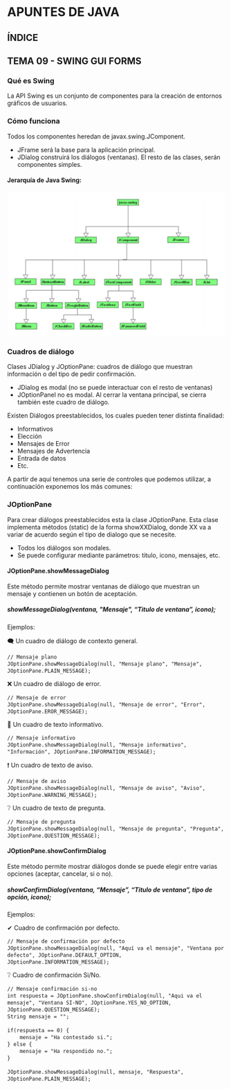 # APUNTES DE JAVA

## ÍNDICE

## TEMA 09 - SWING GUI FORMS

### Qué es Swing

La API Swing es un conjunto de componentes para la creación de entornos gráficos de usuarios.

### Cómo funciona

Todos los componentes heredan de javax.swing.JComponent.

* JFrame será la base para la aplicación principal.
* JDialog construirá los diálogos (ventanas). El resto de las clases, serán componentes simples.

#### Jerarquía de Java Swing:

![Jerarquía de Java Swing.](/java/img/jerarquia_swing.png)

### Cuadros de diálogo

Clases JDialog y JOptionPane: cuadros de diálogo que muestran información o del tipo de pedir
confirmación.

* JDialog es modal (no se puede interactuar con el resto de ventanas)
* JOptionPanel no es modal. Al cerrar la ventana principal, se cierra también este cuadro de diálogo.

Existen Diálogos preestablecidos, los cuales pueden tener distinta finalidad:
* Informativos
* Elección
* Mensajes de Error
* Mensajes de Advertencia
* Entrada de datos
* Etc. 

A partir de aquí tenemos una serie de controles que podemos utilizar, a continuación exponemos los más comunes:

### JOptionPane

Para crear diálogos preestablecidos esta la clase JOptionPane. Esta clase implementa métodos (static) de la forma showXXDialog, donde XX va a variar de acuerdo según el tipo de dialogo que se necesite.

* Todos los diálogos son modales.
* Se puede configurar mediante parámetros: titulo, icono, mensajes, etc.

#### JOptionPane.showMessageDialog

Este método permite mostrar ventanas de diálogo que muestran un mensaje y contienen un botón de
aceptación.

##### showMessageDialog(ventana, "Mensaje", “Titulo de ventana”, icono);

Ejemplos:

🗨 Un cuadro de diálogo de contexto general.

```
// Mensaje plano
JOptionPane.showMessageDialog(null, "Mensaje plano", "Mensaje", JOptionPane.PLAIN_MESSAGE);
```

❌ Un cuadro de diálogo de error.

```
// Mensaje de error
JOptionPane.showMessageDialog(null, "Mensaje de error", "Error", JOptionPane.EROR_MESSAGE);
```

💬 Un cuadro de texto informativo.

```
// Mensaje informativo
JOptionPane.showMessageDialog(null, "Mensaje informativo", "Información", JOptionPane.INFORMATION_MESSAGE);
```

❗ Un cuadro de texto de aviso.

```
// Mensaje de aviso
JOptionPane.showMessageDialog(null, "Mensaje de aviso", "Aviso", JOptionPane.WARNING_MESSAGE);
```

❔ Un cuadro de texto de pregunta.

```
// Mensaje de pregunta
JOptionPane.showMessageDialog(null, "Mensaje de pregunta", "Pregunta", JOptionPane.QUESTION_MESSAGE);
```

#### JOptionPane.showConfirmDialog

Este método permite mostrar diálogos donde se puede elegir entre varias opciones (aceptar, cancelar, si o no).

##### showConfirmDialog(ventana, “Mensaje”, “Titulo de ventana”, tipo de opción, icono);

Ejemplos:

✔ Cuadro de confirmación por defecto.

```
// Mensaje de confirmación por defecto
JOptionPane.showMessageDialog(null, "Aquí va el mensaje", "Ventana por defecto", JOptionPane.DEFAULT_OPTION, JOptionPane.INFORMATION_MESSAGE);
```

❔ Cuadro de confirmación Si/No.

```
// Mensaje confirmación si-no
int respuesta = JOptionPane.showConfirmDialog(null, "Aqui va el mensaje", "Ventana SI-NO", JOptionPane.YES_NO_OPTION, JOptionPane.QUESTION_MESSAGE);
String mensaje = "";

if(respuesta == 0) {
    mensaje = "Ha contestado si.";
} else {
    mensaje = "Ha respondido no.";
}

JOptionPane.showMessageDialog(null, mensaje, "Respuesta", JOptionPane.PLAIN_MESSAGE);
```

